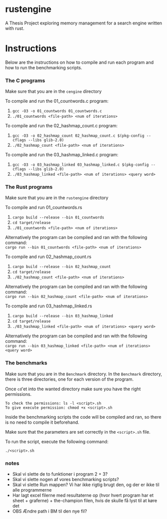 # rustengine
A Thesis Project exploring memory management for a search engine written with rust. 

# Instructions
Below are the instructions on how to compile and run each program and how to run the benchmarking scripts.

### The C programs
Make sure that you are in the `cengine` directory

To compile and run the 01_countwords.c program:  
   1. `gcc -O3 -o 01_countwords 01_countwords.c`    
   2. `./01_countwords <file-path> <num of iterations>`  

To compile and run the 02_hashmap_count.c program:  
   1. `gcc -O3 -o 02_hashmap_count 02_hashmap_count.c $(pkg-config --cflags --libs glib-2.0)`    
   2. `./02_hashmap_count <file-path> <num of iterations>`  

To compile and run the 03_hashmap_linked.c program:  
   1. `gcc -O3 -o 03_hashmap_linked 03_hashmap_linked.c $(pkg-config --cflags --libs glib-2.0)`    
   2. `./03_hashmap_linked <file-path> <num of iterations> <query word>`  

### The Rust programs
Make sure that you are in the `rustengine` directory

To compile and run 01_countwords.rs
  1.  `cargo build --release --bin 01_countwords`
  2.  `cd target/release`  
  2.  `./01_countwords <file-path> <num of iterations>`

Alternatively the program can be compiled and ran with the following command:  
`cargo run --bin 01_countwords <file-path> <num of iterations>`

To compile and run 02_hashmap_count.rs
  1.  `cargo build --release --bin 02_hashmap_count`
  2.  `cd target/release`  
  2.  `./02_hashmap_count <file-path> <num of iterations>`

Alternatively the program can be compiled and ran with the following command:  
`cargo run --bin 02_hashmap_count <file-path> <num of iterations>`

To compile and run 03_hashmap_linked.rs
  1.  `cargo build --release --bin 03_hashmap_linked`
  2.  `cd target/release`  
  2.  `./03_hashmap_linked <file-path> <num of iterations> <query word>`

Alternatively the program can be compiled and ran with the following command:  
`cargo run --bin 03_hashmap_linked <file-path> <num of iterations> <query word>`

### The benchmarks
Make sure that you are in the `Benchmark` directory. In the `Benchmark` directory, there is three directories, one for each version of the program.  

Once `cd`'et into the wanted directory make sure you have the right permissions.  

    To check the permissions: ls -l <script>.sh
    To give execute permission: chmod +x <script>.sh

Inside the benchmarking scripts the code will be compiled and ran, so there is no need to compile it beforehand.  

Make sure that the parameters are set correctly in the `<script>.sh` file.  

To run the script, execute the following command:  

`./<script>.sh`

### notes
- Skal vi slette de to funktioner i program 2 + 3? 
- Skal vi slette nogen af vores benchmarking scripts? 
- Skal vi slette Run mappen? Vi har ikke rigtig brugt den, og der er ikke til alle programmerne
- Har lagt excel filerne med resultaterne op (hvor hvert program har et sheet + graferne) + the-champion filen, hvis de skulle få lyst til at køre det
- OBS Ændre path i BM til den nye fil? 